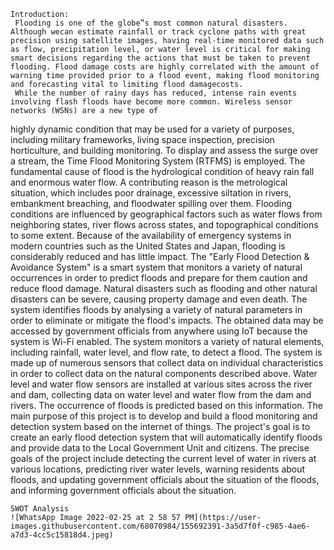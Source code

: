 	Introduction:
     Flooding is one of the globe‟s most common natural disasters. Although wecan estimate rainfall or track cyclone paths with great precision using satellite images, having real-time monitored data such as flow, precipitation level, or water level is critical for making smart decisions regarding the actions that must be taken to prevent flooding. Flood damage costs are highly correlated with the amount of warning time provided prior to a flood event, making flood monitoring and forecasting vital to limiting flood damagecosts.
     While the number of rainy days has reduced, intense rain events involving flash floods have become more common. Wireless sensor networks (WSNs) are a new type of
 highly dynamic condition that may be used for a variety of purposes, including military frameworks, living space inspection, precision horticulture, and building monitoring.
     To display and assess the surge over a stream, the Time Flood Monitoring System (RTFMS) is employed. The fundamental cause of flood is the hydrological condition of heavy rain fall and enormous water flow. A contributing reason is the metrological situation, which includes poor drainage, excessive siltation in rivers, embankment breaching, and floodwater spilling over them. Flooding conditions are influenced by geographical factors such as water flows from neighboring states, river flows across states, and topographical conditions to some extent. Because of the availability of emergency systems in modern countries such as the United States and Japan, flooding is considerably reduced and has little impact.
     The "Early Flood Detection & Avoidance System" is a smart system that monitors a variety of natural occurrences in order to predict floods and prepare for them caution and reduce flood damage. Natural disasters such as flooding and other natural disasters can be severe, causing property damage and even death. The system identifies floods by analysing a variety of natural parameters in order to eliminate or mitigate the flood's impacts. The obtained data may be accessed by government officials from anywhere using IoT because the system is Wi-Fi enabled. The system monitors a variety of natural elements, including rainfall, water level, and flow rate, to detect a flood. The system is made up of numerous sensors that collect data on individual characteristics in order to collect data on the natural components described above. Water level and water flow sensors are installed at various sites across the river and dam, collecting data on water level and water flow from the dam and rivers. The occurrence of floods is predicted based on this information. The main purpose of this project is to develop and build a flood monitoring and detection system based on the internet of things. The project's goal is to create an early flood detection system that will automatically identify floods and provide data to the Local Government Unit and citizens. The precise goals of the project include detecting the current level of water in rivers at various locations, predicting river water levels, warning residents about floods, and updating government officials about the situation of the floods, and informing government officials about the situation.
    
    SWOT Analysis
    ![WhatsApp Image 2022-02-25 at 2 58 57 PM](https://user-images.githubusercontent.com/68070984/155692391-3a5d7f0f-c985-4ae6-a7d3-4cc5c15818d4.jpeg)



